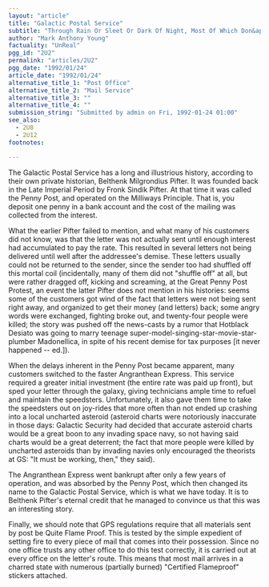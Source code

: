 ```yaml
---
layout: "article"
title: "Galactic Postal Service"
subtitle: "Through Rain Or Sleet Or Dark Of Night, Most Of Which Don&apos;t Exist In Space"
author: "Mark Anthony Young"
factuality: "UnReal"
pgg_id: "2U2"
permalink: "articles/2U2"
pgg_date: "1992/01/24"
article_date: "1992/01/24"
alternative_title_1: "Post Office"
alternative_title_2: "Mail Service"
alternative_title_3: ""
alternative_title_4: ""
submission_string: "Submitted by admin on Fri, 1992-01-24 01:00"
see_also:
  - 2U8
  - 2U12
footnotes: 

---
```

<div>
<p>The Galactic Postal Service has a long and illustrious history, according to their own private historian, Belthenk Milgrondius Pifter. It was founded back in the Late Imperial Period by Fronk Sindik Pifter. At that time it was called the Penny Post, and operated on the Milliways Principle. That is, you deposit one penny in a bank account and the cost of the mailing was collected from the interest.</p>
<p>What the earlier Pifter failed to mention, and what many of his customers did not know, was that the letter was not actually sent until enough interest had accumulated to pay the rate. This resulted in several letters not being delivered until well after the addressee's demise. These letters usually could not be returned to the sender, since the sender too had shuffled off this mortal coil (incidentally, many of them did not "shuffle off" at all, but were rather dragged off, kicking and screaming, at the Great Penny Post Protest, an event the latter Pifter does not mention in his histories: seems some of the customers got wind of the fact that letters were not being sent right away, and organized to get their money (and letters) back; some angry words were exchanged, fighting broke out, and twenty-four people were killed; the story was pushed off the news-casts by a rumor that Hotblack Desiato was going to marry teenage super-model-singing-star-movie-star-plumber Madonellica, in spite of his recent demise for tax purposes [it never happened -- ed.]).</p>
<p>When the delays inherent in the Penny Post became apparent, many customers switched to the faster Angranthean Express. This service required a greater initial investment (the entire rate was paid up front), but sped your letter through the galaxy, giving technicians ample time to refuel and maintain the speedsters. Unfortunately, it also gave them time to take the speedsters out on joy-rides that more often than not ended up crashing into a local uncharted asteroid (asteroid charts were notoriously inaccurate in those days: Galactic Security had decided that accurate asteroid charts would be a great boon to any invading space navy, so not having said charts would be a great deterrent; the fact that more people were killed by uncharted asteroids than by invading navies only encouraged the theorists at GS: "It must be working, then," they said).</p>
<p>The Angranthean Express went bankrupt after only a few years of operation, and was absorbed by the Penny Post, which then changed its name to the Galactic Postal Service, which is what we have today. It is to Belthenk Pifter's eternal credit that he managed to convince us that this was an interesting story.</p>
<p>Finally, we should note that GPS regulations require that all materials sent by post be Quite Flame Proof. This is tested by the simple expedient of setting fire to every piece of mail that comes into their possession. Since no one office trusts any other office to do this test correctly, it is carried out at every office on the letter's route. This means that most mail arrives in a charred state with numerous (partially burned) "Certified Flameproof" stickers attached.</p>
</div>

